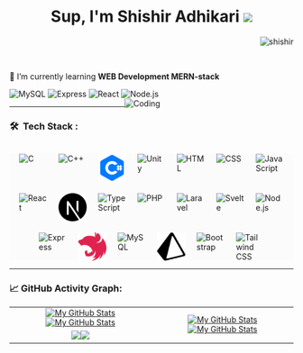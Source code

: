 <!-- Header -->
<h1 align="center">
Sup, I'm Shishir Adhikari
  <img src="https://media.giphy.com/media/hvRJCLFzcasrR4ia7z/giphy.gif" width="30"></h1>
 <img src="https://komarev.com/ghpvc/?username=adkshishir&label=Profile%20Views&color=0e75b6&style=flat" align='right' alt="shishir" />
<br/>

<!-- About Me -->
<p align="left"> <a href="https://twitter.com/" target="blank"><img src="https://img.shields.io/twitter/follow/?logo=twitter&style=for-the-badge" alt="" /></a> </p>

🌱 I’m currently learning **WEB Development MERN-stack**
 
  <!-- MySQL -->
  <img src="https://upload.wikimedia.org/wikipedia/en/d/dd/MySQL_logo.svg" alt="MySQL" width="50" height="50" />
  <!-- Express -->
  <img src="https://upload.wikimedia.org/wikipedia/commons/6/64/Expressjs.png" alt="Express" width="50" height="50" />
     <!-- React -->
  <img src="https://upload.wikimedia.org/wikipedia/commons/a/a7/React-icon.svg" alt="React" width="50" height="50" />
    <!-- Node.js -->
  <img src="https://upload.wikimedia.org/wikipedia/commons/d/d9/Node.js_logo.svg" alt="Node.js" width="50" height="50" />






<img align="right" alt="Coding" width="300" src="https://i.pinimg.com/originals/81/17/8b/81178b47a8598f0c81c4799f2cdd4057.gif">

---

<!-- Tech Stack -->
### 🛠 &nbsp;Tech Stack :
<br>
<div style="display: flex; flex-wrap: wrap; gap: 20px; justify-content: center;background-color:#fbfbfb;">
  <!-- C -->
  <img src="https://upload.wikimedia.org/wikipedia/commons/1/18/C_Programming_Language.svg" alt="C" width="50" height="50" />

  <!-- C++ -->
  <img src="https://upload.wikimedia.org/wikipedia/commons/1/18/ISO_C%2B%2B_Logo.svg" alt="C++" width="50" height="50" />

  <!-- C# -->
  <img src="/csharp-logo.png" alt="C#" width="50" height="50" />

  <!-- Unity -->
  <img src="https://upload.wikimedia.org/wikipedia/commons/1/19/Unity_Technologies_logo.svg" alt="Unity" width="50" height="50" />

  <!-- HTML -->
  <img src="https://upload.wikimedia.org/wikipedia/commons/6/61/HTML5_logo_and_wordmark.svg" alt="HTML" width="50" height="50" />

  <!-- CSS -->
  <img src="https://upload.wikimedia.org/wikipedia/commons/d/d5/CSS3_logo_and_wordmark.svg" alt="CSS" width="50" height="50" />

  <!-- JavaScript -->
  <img src="https://upload.wikimedia.org/wikipedia/commons/6/6a/JavaScript-logo.png" alt="JavaScript" width="50" height="50" />

  <!-- React -->
  <img src="https://upload.wikimedia.org/wikipedia/commons/a/a7/React-icon.svg" alt="React" width="50" height="50" />

  <!-- Next.js -->
  <img src="/nextjs.svg" alt="Next.js" width="50" height="50" />

  <!-- TypeScript -->
  <img src="https://upload.wikimedia.org/wikipedia/commons/f/f5/Typescript.svg" alt="TypeScript" width="50" height="50" />

  <!-- PHP -->
  <img src="https://upload.wikimedia.org/wikipedia/commons/2/27/PHP-logo.svg" alt="PHP" width="50" height="50" />

  <!-- Laravel -->
  <img src="https://upload.wikimedia.org/wikipedia/commons/9/9a/Laravel.svg" alt="Laravel" width="50" height="50" />

  <!-- Svelte -->
  <img src="https://upload.wikimedia.org/wikipedia/commons/1/1b/Svelte_Logo.svg" alt="Svelte" width="50" height="50" />

  <!-- Node.js -->
  <img src="https://upload.wikimedia.org/wikipedia/commons/d/d9/Node.js_logo.svg" alt="Node.js" width="50" height="50" />

  <!-- Express -->
  <img src="https://upload.wikimedia.org/wikipedia/commons/6/64/Expressjs.png" alt="Express" width="50" height="50" />

  <!-- NestJS -->
  <img src="/nestjs.svg" alt="NestJS" width="50" height="50" />

  <!-- MySQL -->
  <img src="https://upload.wikimedia.org/wikipedia/en/d/dd/MySQL_logo.svg" alt="MySQL" width="50" height="50" />

  <!-- Prisma -->
  <img src="/prisma.svg" style="background-color:white;" alt="Prisma" width="50" height="50" />

  <!-- Bootstrap -->
  <img src="https://upload.wikimedia.org/wikipedia/commons/b/b2/Bootstrap_logo.svg" alt="Bootstrap" width="50" height="50" />

  <!-- Tailwind CSS -->
  <img src="https://upload.wikimedia.org/wikipedia/commons/d/d5/Tailwind_CSS_Logo.svg" alt="Tailwind CSS" width="50" height="50" />
</div>

---

<!-- Activity Graph -->
### 📈 GitHub Activity Graph:
<table>
    <tr>
        <td align="center"><a href="https://github.com/adkshishir#gh-light-mode-only"><img src="https://github-readme-stats.vercel.app/api?username=adkshishir&show_icons=true" alt="My GitHub Stats"/></a><a href="https://github.com/adkshishir#gh-dark-mode-only"><img src="https://github-readme-stats.vercel.app/api?username=adkshishir&show_icons=true&theme=tokyonight" alt="My GitHub Stats"/></a></td>
        <td rowspan="2" align="center"><a href="https://github.com/adkshishir#gh-light-mode-only"><img src="https://github-readme-stats.vercel.app/api/top-langs/?username=adkshishir&theme=default&langs_count=8#gh-light-mode-only" alt="My GitHub Stats"/></a><a href="https://github.com/adkshishir#gh-dark-mode-only"><img src="https://github-readme-stats.vercel.app/api/top-langs/?username=adkshishir&theme=tokyonight&langs_count=8#gh-dark-mode-only" alt="My GitHub Stats"/></a></td>
    </tr>
    <tr>
        <td align="center"><a href="https://github.com/adkshishir#gh-light-mode-only"><img src="https://github-readme-streak-stats.herokuapp.com/?user=adkshishir&theme=default"/></a><a href="https://github.com/adkshishir#gh-dark-mode-only"><img src="https://github-readme-streak-stats.herokuapp.com/?user=adkshishir&theme=tokyonight"/></a></td>
    </tr>
</table>

